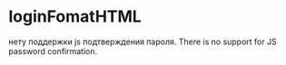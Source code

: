 # loginFomatHTML

нету поддержки js подтверждения пароля.
There is no support for JS password confirmation.

